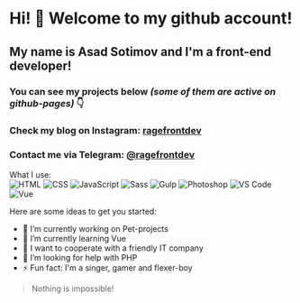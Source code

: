 # Hi! 👋 Welcome to my github account!

## My name is **Asad Sotimov** and I'm a **front-end developer**!

### You can see my projects below *(some of them are active on github-pages)* 👇

### Check my blog on Instagram: [ragefrontdev](https://www.instagram.com/ragefrontdev/)

### Contact me via Telegram: [@ragefrontdev](https://t.me/ragefrontdev)

What I use: </br>
![HTML](https://img.shields.io/badge/-HTML-090909?style=for-the-badge&logo=html5)
![CSS](https://img.shields.io/badge/-CSS-090909?style=for-the-badge&logo=css3)
![JavaScript](https://img.shields.io/badge/-JavaScript-090909?style=for-the-badge&logo=javascript)
![Sass](https://img.shields.io/badge/-Sass-090909?style=for-the-badge&logo=sass)
![Gulp](https://img.shields.io/badge/-Gulp-090909?style=for-the-badge&logo=gulp)
![Photoshop](https://img.shields.io/badge/-Photoshop-090909?style=for-the-badge&logo=adobe-photoshop)
![VS Code](https://img.shields.io/badge/-VSCode-090909?style=for-the-badge&logo=visual-studio-code)
![Vue](https://img.shields.io/badge/-Vue-090909?style=for-the-badge&logo=vue.js)

Here are some ideas to get you started:

- 🔭 I’m currently working on Pet-projects
- 🌱 I’m currently learning Vue
- 👯 I want to cooperate with a friendly IT company
- 🤔 I’m looking for help with PHP
- ⚡ Fun fact: I'm a singer, gamer and flexer-boy

> Nothing is impossible!
